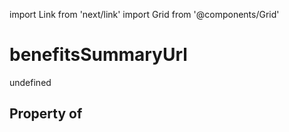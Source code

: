 import Link from 'next/link'
import Grid from '@components/Grid'

# benefitsSummaryUrl

undefined

## Property of




